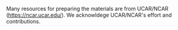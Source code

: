 Many resources for preparing the materials are from UCAR/NCAR (https://ncar.ucar.edu/).
We acknowldege UCAR/NCAR's effort and contributions.
